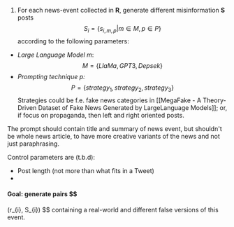 1. For each news-event collected in **R**, generate different misinformation **S** posts $$
S_{i} = \{s_{i,m,p}|m \in M, p \in P\}
$$according to the following parameters: 
- *Large Language Model m*: $$
M = \{LlaMa, GPT3, {Depsek}\}
$$
- *Prompting technique p:* $$
 P = \{strategy_{1}, strategy_{2}, strategy_{3}\}
$$
Strategies could be f.e. fake news categories in [[MegaFake - A Theory-Driven Dataset of Fake News Generated by LargeLanguage Models]]; or, if focus on propaganda, then left and right oriented posts. 

The prompt should contain title and summary of news event, but shouldn't be whole news article, to have more creative variants of the news and not just paraphrasing. 

Control parameters are (t.b.d):
- Post length (not more than what fits in a Tweet)
- 
#### **Goal**: generate pairs $$
(r_{i}, S_{i})
$$ containing a real-world and different false versions of this event. 